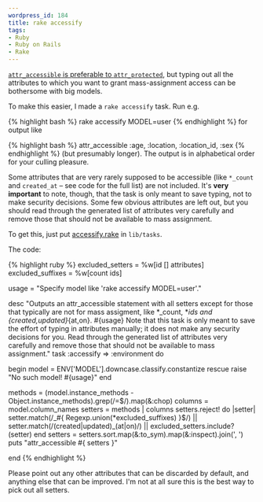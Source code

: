 ```yaml
--- 
wordpress_id: 184
title: rake accessify
tags: 
- Ruby
- Ruby on Rails
- Rake
---
```

<a href="http://somethinglearned.com/articles/2006/05/24/best-practices-a-strong-case-for-attr_accessible-part-2"><code>attr_accessible</code> is preferable to <code>attr_protected</code></a>, but typing out all the attributes to which you want to grant mass-assignment access can be bothersome with big models.

To make this easier, I made a <code>rake accessify</code> task. Run e.g.

{% highlight bash %}
rake accessify MODEL=user
{% endhighlight %}
for output like

{% highlight bash %}
attr_accessible :age, :location, :location_id, :sex
{% endhighlight %}
(but presumably longer). The output is in alphabetical order for your culling pleasure.

<!--more-->

Some attributes that are very rarely supposed to be accessible (like <code>*_count</code> and <code>created_at</code> – see code for the full list) are not included. It's <strong>very important</strong> to note, though, that the task is only meant to save typing, not to make security decisions. Some few obvious attributes are left out, but you should read through the generated list of attributes very carefully and remove those that should not be available to mass assignment.

To get this, just put <a href="http://henrik.nyh.se/uploads/accessify.rake">accessify.rake</a> in <code>lib/tasks</code>.

The code:

{% highlight ruby %}
excluded_setters  = %w[id [] attributes]
excluded_suffixes = %w[count ids] 

usage = "Specify model like 'rake accessify MODEL=user'."

desc "Outputs an attr_accessible statement with all setters except for those that typically are not for mass assigment, like *_count, *_ids and {created,updated}_{at,on}. #{usage} Note that this task is only meant to save the effort of typing in attributes manually; it does not make any security decisions for you. Read through the generated list of attributes very carefully and remove those that should not be available to mass assignment."
task :accessify => :environment do

  begin
    model = ENV['MODEL'].downcase.classify.constantize
  rescue
    raise "No such model! #{usage}"
  end

  methods = (model.instance_methods - Object.instance_methods).grep(/=$/).map(&:chop)
  columns = model.column_names
  setters = methods | columns
  setters.reject! do |setter|
    setter.match(/_#{ Regexp.union(*excluded_suffixes) }$/) || 
    setter.match(/(created|updated)_(at|on)/) || 
    excluded_setters.include?(setter)
  end
  setters = setters.sort.map(&:to_sym).map(&:inspect).join(', ')
  puts "attr_accessible #{ setters }"
  
end
{% endhighlight %}

Please point out any other attributes that can be discarded by default, and anything else that can be improved. I'm not at all sure this is the best way to pick out all setters.
